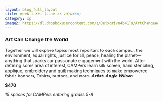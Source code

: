 ```yaml
---
layout: blog_full_layout
title: Week 2 XP1 (June 25-29)&#58; 
category: xp
image2: https://dl.dropboxusercontent.com/s/0ejxgrjvn4b417u/ArtChangeWorldOPTIM.jpg?dl=0
---
```


### Art Can Change the World

Together we will explore topics most important to each camper... the environment, equal rights, justice for all, peace, healing the planet—anything that sparks our passionate engagement with the world. After defining some area of interest, CAMPers learn silk screen, hand stenciling, applique, embroidery and quilt making techniques to make empowered fabric banners, Tshirts, buttons, and more.
**_Artist: Angie Wilson_**




**$470**

*15 spaces for CAMPers entering grades 5-8*
